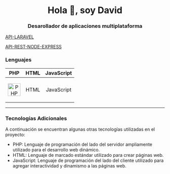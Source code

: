 
<h1 align="center">Hola 👋, soy David</h1>
<h3 align="center">Desarollador de aplicaciones multiplataforma</h3>



[API-LARAVEL](https://github.com/Davidgomez183/API-laravel)

[API-REST-NODE-EXPRESS](https://github.com/Davidgomez183/API-REST)

### Lenguajes

| PHP | HTML | JavaScript |
| --- | --- | --- |
| <p align="center"><a href="https://www.php.net/" target="_blank" rel="noreferrer"><img src="https://upload.wikimedia.org/wikipedia/commons/thumb/2/27/PHP-logo.svg/1280px-PHP-logo.svg.png" alt="PHP" width="40" height="40"/></a></p> | <p align="center">HTML</p> | <p align="center">JavaScript</p> |

---

### Tecnologías Adicionales

A continuación se encuentran algunas otras tecnologías utilizadas en el proyecto:

- PHP: Lenguaje de programación del lado del servidor ampliamente utilizado para el desarrollo web dinámico.
- HTML: Lenguaje de marcado estándar utilizado para crear páginas web.
- JavaScript: Lenguaje de programación del lado del cliente utilizado para agregar interactividad y dinamismo a las páginas web.



